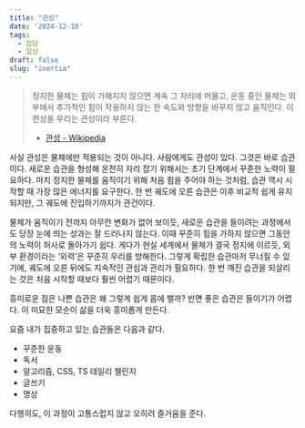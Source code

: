 ```yaml
---
title: "관성"
date: '2024-12-10'
tags:
  - 잡담
  - 일상
draft: false
slug: "inertia"
---
```


> 정지한 물체는 힘이 가해지지 않으면 계속 그 자리에 머물고, 운동 중인 물체는 외부에서 추가적인 힘이 작용하지 않는 한 속도와 방향을 바꾸지 않고 움직인다. 이 현상을 우리는 관성이라 부른다.
>
> - [관성 - Wikipedia](https://ko.wikipedia.org/wiki/%EA%B4%80%EC%84%B1)

사실 관성은 물체에만 적용되는 것이 아니다. 사람에게도 관성이 있다. 그것은 바로 습관이다. 새로운 습관을 형성해 온전히 자리 잡기 위해서는 초기 단계에서 꾸준한 노력이 필요하다. 마치 정지한 물체를 움직이기 위해 처음 힘을 주어야 하는 것처럼, 습관 역시 시작할 때 가장 많은 에너지를 요구한다. 한 번 궤도에 오른 습관은 이후 비교적 쉽게 유지되지만, 그 궤도에 진입하기까지가 관건이다.

물체가 움직이기 전까지 아무런 변화가 없어 보이듯, 새로운 습관을 들이려는 과정에서도 당장 눈에 띄는 성과는 잘 드러나지 않는다. 이때 꾸준히 힘을 가하지 않으면 그동안의 노력이 허사로 돌아가기 쉽다. 게다가 현실 세계에서 물체가 결국 정지에 이르듯, 외부 환경이라는 ‘외력’은 꾸준히 우리를 방해한다. 그렇게 확립한 습관마저 무너질 수 있기에, 궤도에 오른 뒤에도 지속적인 관심과 관리가 필요하다. 한 번 깨진 습관을 되살리는 것은 처음 시작할 때보다 훨씬 어렵기 때문이다.

흥미로운 점은 나쁜 습관은 왜 그렇게 쉽게 몸에 밸까? 반면 좋은 습관은 들이기가 어렵다. 이 미묘한 모순이 삶을 더욱 흥미롭게 만든다.

요즘 내가 집중하고 있는 습관들은 다음과 같다.

- 꾸준한 운동
- 독서
- 알고리즘, CSS, TS 데일리 챌린지
- 글쓰기
- 명상

다행히도, 이 과정이 고통스럽지 않고 오히려 즐거움을 준다.
